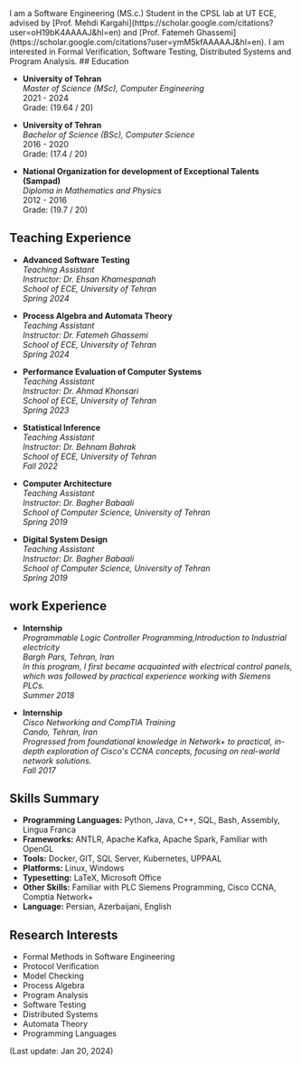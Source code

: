 <meta name="google-site-verification" content="Peyman Shabani">
I am a Software Engineering (MS.c.) Student in the CPSL lab at UT ECE, advised by [Prof. Mehdi Kargahi](https://scholar.google.com/citations?user=oH19bK4AAAAJ&hl=en) and [Prof. Fatemeh Ghassemi](https://scholar.google.com/citations?user=ymM5kfAAAAAJ&hl=en). I am interested in Formal Verification, Software Testing, Distributed Systems and Program Analysis.
## Education

- **University of Tehran**  
  _Master of Science (MSc), Computer Engineering_  
  2021 - 2024  
  Grade: (19.64 / 20)

- **University of Tehran**  
  _Bachelor of Science (BSc), Computer Science_  
  2016 - 2020  
  Grade: (17.4 / 20)

- **National Organization for development of Exceptional Talents (Sampad)**  
  _Diploma in Mathematics and Physics_  
  2012 - 2016  
  Grade: (19.7 / 20)

## Teaching Experience

- **Advanced Software Testing**  
  _Teaching Assistant_<br>
  _Instructor: Dr. Ehsan Khamespanah_ <br>
  _School of ECE, University of Tehran_ <br>
  _Spring 2024_

 - **Process Algebra and Automata Theory**  
  _Teaching Assistant_<br>
  _Instructor: Dr. Fatemeh Ghassemi_ <br>
  _School of ECE, University of Tehran_ <br>
  _Spring 2024_

- **Performance Evaluation of Computer Systems**  
  _Teaching Assistant_<br>
  _Instructor: Dr. Ahmad Khonsari_ <br>
  _School of ECE, University of Tehran_ <br>
  _Spring 2023_

- **Statistical Inference**  
  _Teaching Assistant_<br>
  _Instructor: Dr. Behnam Bahrak_ <br>
  _School of ECE, University of Tehran_ <br>
  _Fall 2022_

- **Computer Architecture**  
  _Teaching Assistant_<br>
  _Instructor: Dr. Bagher Babaali_ <br>
  _School of Computer Science, University of Tehran_ <br>
  _Spring 2019_

- **Digital System Design**  
  _Teaching Assistant_<br>
  _Instructor: Dr. Bagher Babaali_ <br>
  _School of Computer Science, University of Tehran_ <br>
  _Spring 2019_

## work Experience
- **Internship**  
  _Programmable Logic Controller Programming,Introduction to Industrial electricity_<br>
  _Bargh Pars, Tehran, Iran_ <br>
  _In this program, I first became acquainted with electrical control panels, which was followed by practical experience working with Siemens PLCs._ <br>
  _Summer 2018_

- **Internship**  
  _Cisco Networking and CompTIA Training_<br>
  _Cando, Tehran, Iran_ <br>
  _Progressed from foundational knowledge in Network+ to practical, in-depth exploration of Cisco's CCNA concepts, focusing on real-world network solutions._ <br>
  _Fall 2017_


## Skills Summary

- **Programming Languages:** Python, Java, C++, SQL, Bash, Assembly, Lingua Franca
- **Frameworks:** ANTLR, Apache Kafka, Apache Spark, Familiar with OpenGL
- **Tools:** Docker, GIT, SQL Server, Kubernetes, UPPAAL
- **Platforms:** Linux, Windows
- **Typesetting:** LaTeX, Microsoft Office
- **Other Skills:** Familiar with PLC Siemens Programming, Cisco CCNA, Comptia Network+
- **Language:** Persian, Azerbaijani, English

## Research Interests

- Formal Methods in Software Engineering
- Protocol Verification
- Model Checking
- Process Algebra
- Program Analysis
- Software Testing
- Distributed Systems
- Automata Theory
- Programming Languages

(Last update: Jan 20, 2024)
